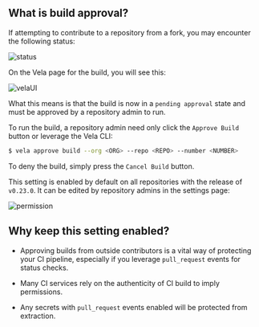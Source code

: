 ## What is build approval?

If attempting to contribute to a repository from a fork, you may encounter the following status:

![status](https://github.com/go-vela/community/assets/4662429/5ca3e0a6-c087-4493-9a1e-a2acfa150e4d)

On the Vela page for the build, you will see this:

![velaUI](https://github.com/go-vela/community/assets/4662429/2515943e-7bd0-4f3a-9e96-14f28f9c4e15)

What this means is that the build is now in a `pending approval` state and must be approved by a repository admin to run.

To run the build, a repository admin need only click the `Approve Build` button or leverage the Vela CLI:

```sh
$ vela approve build --org <ORG> --repo <REPO> --number <NUMBER>
```

To deny the build, simply press the `Cancel Build` button.

This setting is enabled by default on all repositories with the release of `v0.23.0`. It can be edited by repository admins in the settings page:

![permission](https://github.com/go-vela/community/assets/4662429/cd4bab4e-149b-49b0-b7ff-244818ec582e)


## Why keep this setting enabled?

- Approving builds from outside contributors is a vital way of protecting your CI pipeline, especially if you leverage `pull_request` events for status checks.

- Many CI services rely on the authenticity of CI build to imply permissions.

- Any secrets with `pull_request` events enabled will be protected from extraction.
